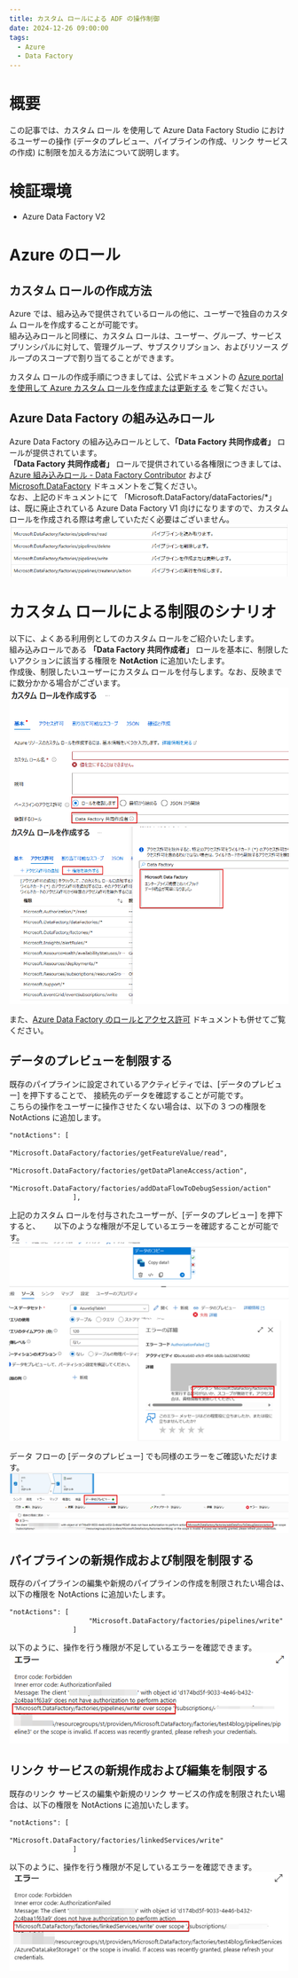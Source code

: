 ```yaml
---
title: カスタム ロールによる ADF の操作制御
date: 2024-12-26 09:00:00
tags:
  - Azure
  - Data Factory
---
```


# 概要
この記事では、カスタム ロール を使用して Azure Data Factory Studio におけるユーザーの操作 (データのプレビュー、パイプラインの作成、リンク サービスの作成) に制限を加える方法について説明します。  



# 検証環境
- Azure Data Factory V2  


# Azure のロール
  

## カスタム ロールの作成方法
Azure では、組み込みで提供されているロールの他に、ユーザーで独自のカスタム ロールを作成することが可能です。  
組み込みロールと同様に、カスタム ロールは、ユーザー、グループ、サービス プリンシパルに対して、管理グループ、サブスクリプション、およびリソース グループのスコープで割り当てることができます。

カスタム ロールの作成手順につきましては、公式ドキュメントの [Azure portal を使用して Azure カスタム ロールを作成または更新する](https://learn.microsoft.com/ja-jp/azure/role-based-access-control/custom-roles-portal) をご覧ください。


## Azure Data Factory の組み込みロール
Azure Data Factory の組み込みロールとして、**「Data Factory 共同作成者」** ロールが提供されています。  
**「Data Factory 共同作成者」** ロールで提供されている各権限につきましては、 [Azure 組み込みロール - Data Factory Contributor](https://learn.microsoft.com/ja-jp/azure/role-based-access-control/built-in-roles/analytics#data-factory-contributor) および [Microsoft.DataFactory](https://learn.microsoft.com/ja-jp/azure/role-based-access-control/permissions/analytics#microsoftdatafactory) ドキュメントをご覧ください。  
なお、上記のドキュメントにて 「Microsoft.DataFactory/dataFactories/*」 は、既に廃止されている Azure Data Factory V1 向けになりますので、カスタム ロールを作成される際は考慮していただく必要はございません。
![](./how-to-custom-roles/how-to-custom-roles-7.png)  


# カスタム ロールによる制限のシナリオ
以下に、よくある利用例としてのカスタム ロールをご紹介いたします。  
組み込みロールである **「Data Factory 共同作成者」** ロールを基本に、制限したいアクションに該当する権限を **NotAction** に追加いたします。  
作成後、制限したいユーザーにカスタム ロールを付与します。なお、反映までに数分かかる場合がございます。
![](./how-to-custom-roles/how-to-custom-roles-1.png)  
![](./how-to-custom-roles/how-to-custom-roles-2.png)  


また、[Azure Data Factory のロールとアクセス許可](https://learn.microsoft.com/ja-jp/azure/data-factory/concepts-roles-permissions#custom-scenarios-and-custom-roles) ドキュメントも併せてご覧ください。

## データのプレビューを制限する
既存のパイプラインに設定されているアクティビティでは、[データのプレビュー] を押下することで、
接続先のデータを確認することが可能です。  
こちらの操作をユーザーに操作させたくない場合は、以下の 3 つの権限を NotActions に追加します。
```
"notActions": [
                    "Microsoft.DataFactory/factories/getFeatureValue/read",
                    "Microsoft.DataFactory/factories/getDataPlaneAccess/action",
                    "Microsoft.DataFactory/factories/addDataFlowToDebugSession/action"
                ],
```

上記のカスタム ロールを付与されたユーザーが、[データのプレビュー] を押下すると、　　
以下のような権限が不足しているエラーを確認することが可能です。  
![](./how-to-custom-roles/how-to-custom-roles-3.png)  

データ フローの [データのプレビュー] でも同様のエラーをご確認いただけます。  
![](./how-to-custom-roles/how-to-custom-roles-4.png)  


## パイプラインの新規作成および制限を制限する
既存のパイプラインの編集や新規のパイプラインの作成を制限されたい場合は、以下の権限を NotActions に追加いたします。

```
"notActions": [
                    "Microsoft.DataFactory/factories/pipelines/write"
                ]
```

以下のように、操作を行う権限が不足しているエラーを確認できます。
![](./how-to-custom-roles/how-to-custom-roles-5.png)  


## リンク サービスの新規作成および編集を制限する
既存のリンク サービスの編集や新規のリンク サービスの作成を制限されたい場合は、以下の権限を NotActions に追加いたします。


```
"notActions": [
                    "Microsoft.DataFactory/factories/linkedServices/write"
                ]
``` 

以下のように、操作を行う権限が不足しているエラーを確認できます。
![](./how-to-custom-roles/how-to-custom-roles-6.png)  



